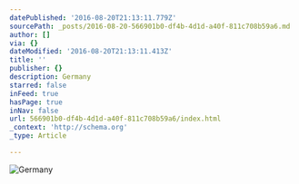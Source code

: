 ```yaml
---
datePublished: '2016-08-20T21:13:11.779Z'
sourcePath: _posts/2016-08-20-566901b0-df4b-4d1d-a40f-811c708b59a6.md
author: []
via: {}
dateModified: '2016-08-20T21:13:11.413Z'
title: ''
publisher: {}
description: Germany
starred: false
inFeed: true
hasPage: true
inNav: false
url: 566901b0-df4b-4d1d-a40f-811c708b59a6/index.html
_context: 'http://schema.org'
_type: Article

---
```

![Germany](https://the-grid-user-content.s3-us-west-2.amazonaws.com/a9995c53-7855-4dd8-b3c7-8509db0a44f7.jpg)